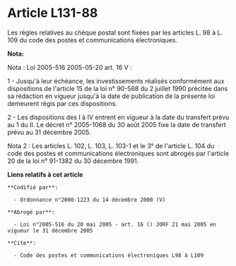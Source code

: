 # Article L131-88

Les règles relatives au chèque postal sont fixées par les articles L. 98 à L. 109 du code des postes et communications
électroniques.

**Nota:**

Nota : Loi 2005-516 2005-05-20 art. 16 V :

1 - Jusqu'à leur échéance, les investissements réalisés conformément aux dispositions de l'article 15 de la loi n° 90-568 du
2 juillet 1990 précitée dans sa rédaction en vigueur jusqu'à la date de publication de la présente loi demeurent régis par
ces dispositions.

2 - Les dispositions des I à IV entrent en vigueur à la date du transfert prévu au 1 du II. Le décret n° 2005-1068 du 30 août
2005 fixe la date de transfert prévu au 31 décembre 2005.

Nota 2 : Les articles L. 102, L. 103, L. 103-1 et le 3° de l'article L. 104 du code des postes et communications
électroniques sont abrogés par l'article 20 de la loi n° 91-1382 du 30 décembre 1991.

**Liens relatifs à cet article**

	**Codifié par**:

	  - Ordonnance n°2000-1223 du 14 décembre 2000 (V)

	**Abrogé par**:

	  - Loi n°2005-516 du 20 mai 2005 - art. 16 () JORF 21 mai 2005 en vigueur le 31 décembre 2005

	**Cite**:

	  - Code des postes et communications électroniques L98 à L109
